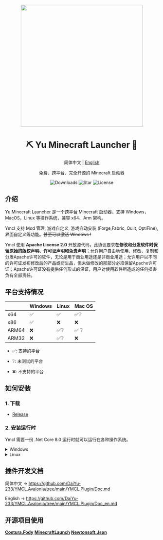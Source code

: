 <p align="center">
<img height="400" width="400" src="https://ymcl.daiyu.fun/Assets/img/YMCL-Icon.svg"/>
</p>

<div align="center">

# ⛏️ Yu Minecraft Launcher 🐳

简体中文 | [English](https://github.com/DaiYu-233/YMCL.Avalonia/blob/main/README_en.md)

免费、跨平台、完全开源的 Minecraft 启动器

![Downloads](https://img.shields.io/github/downloads/DaiYu-233/YMCL.Avalonia/total?logo=github&label=%E4%B8%8B%E8%BD%BD%E9%87%8F&style=for-the-badge&color=44cc11)
![Star](https://img.shields.io/github/stars/DaiYu-233/YMCL.Avalonia?logo=github&label=Star&style=for-the-badge)
![License](https://img.shields.io/github/license/DaiYu-233/YMCL.Avalonia?logo=github&label=开源协议&style=for-the-badge&color=ff7a35)

</div>

## 介绍

Yu Minecraft Launcher 是一个跨平台 Minecraft 启动器，支持 Windows，MacOS，Linux 等操作系统，兼容 x64、Arm 架构。

Ymcl 支持 Mod 管理, 游戏自定义, 游戏自动安装 (Forge,Fabric, Quilt, OptiFine), 界面自定义等功能。<del>甚至可以激活 Windows !</del>

Ymcl 使用 **Apache License 2.0** 开放源代码，此协议要求**在修改和分发软件时保留原始的版权声明、许可证声明和免责声明**；允许用户自由地使用、修改、复制和分发Apache许可的软件，无论是用于商业用途还是非商业用途；允许用户以不同的许可证发布修改后的产品或衍生品，但未做修改的那部分必须保留Apache许可证；Apache许可证没有提供任何形式的保证，用户对使用软件所造成的任何损害负有全部责任。

## 平台支持情况

|       | Windows | Linux | Mac OS |
| ----- | :------ | :---- | :----- |
| x64   | ✅️     | ✅️   | ✅️❔  |
| x86   | ✅️     | ❌    | ❌     |
| ARM64 | ❌      | ✅️❔ | ✅ ❔  |
| ARM32 | ❌      | ✅️❔ | ❌     |

- ✅: 支持的平台

- ❔: 未测试的平台

- ❌: 不支持的平台

## 如何安装

### 1. 下载 

- [Release](https://github.com/DaiYu-233/YMCL.Avalonia/releases)

### 2. 安装运行时

Ymcl 需要一份 .Net Core 8.0 运行时就可以运行在各种操作系统。

<details>   
<summary>Windows</summary> 

```DiaYu
x64：
	https://dotnet.microsoft.com/zh-cn/download/dotnet/thank-you/runtime-aspnetcore-8.0.6-windows-x64-installer

x86：
	https://dotnet.microsoft.com/zh-cn/download/dotnet/thank-you/runtime-aspnetcore-8.0.6-windows-x86-installer

WinGet：
	winget install Microsoft.DotNet.SDK.8
```

</details>


<details>   
<summary>Linux</summary> 
文档：https://learn.microsoft.com/zh-cn/dotnet/core/install/linux?WT.mc_id=dotnet-35129-website

Debian：
```DaiYu
wget https://packages.microsoft.com/config/debian/12/packages-microsoft-prod.deb -O packages-microsoft-prod.deb
sudo dpkg -i packages-microsoft-prod.deb
rm packages-microsoft-prod.deb

sudo apt-get update && \
  sudo apt-get install -y dotnet-sdk-8.0
```

</details>

## 插件开发文档

简体中文 → https://github.com/DaiYu-233/YMCL.Avalonia/tree/main/YMCL.Plugin/Doc.md

English → https://github.com/DaiYu-233/YMCL.Avalonia/tree/main/YMCL.Plugin/Doc_en.md

## 开源项目使用

**[Costura.Fody](https://github.com/Fody/Costura)**  **[MinecraftLaunch](https://github.com/Blessing-Studio/MinecraftLaunch)**  **[Newtonsoft.Json](https://www.newtonsoft.com/json)** 
